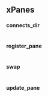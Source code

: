 xPanes 
------
#### connects_dir
```lua
```
#### register_pane
```lua
```
#### swap
```lua
```
#### update_pane
```lua
```
